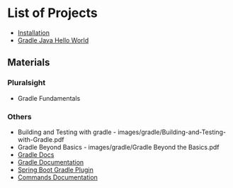 # List of Projects
* [Installation](installation)
* [Gradle Java Hello World](gradle-java-hello-world)

## Materials
### Pluralsight
* Gradle Fundamentals

### Others
* Building and Testing with gradle - images/gradle/Building-and-Testing-with-Gradle.pdf
* Gradle Beyond Basics - images/gradle/Gradle Beyond the Basics.pdf
* [Gradle Docs](https://gradle.org/docs/)
* [Gradle Documentation](https://docs.gradle.org/current/dsl/)
* [Spring Boot Gradle Plugin](https://docs.spring.io/spring-boot/docs/current/gradle-plugin/reference/html/)
* [Commands Documentation](https://docs.gradle.org/current/userguide/command_line_interface.html)